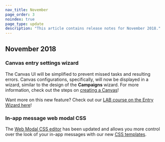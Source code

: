 ```yaml
---
nav_title: November
page_order: 3
noindex: true
page_type: update
description: "This article contains release notes for November 2018."
---
```

## November 2018

### Canvas entry settings wizard

The Canvas UI will be simplified to prevent missed tasks and resulting errors. Canvas configurations, specifically, will now be displayed in a wizard, similar to the design of the **Campaigns** wizard. For more information, check out the steps on [creating a Canvas]({{site.baseurl}}/user_guide/engagement_tools/canvas/create_a_canvas/create_a_canvas/)!

Want more on this new feature? Check out our [LAB course on the Entry Wizard here](https://lab.braze.com/the-new-canvas-entry-step/264889/scorm/20z5ij5ublxbk)!

### In-app message web modal CSS

The [Web Modal CSS editor]({{site.baseurl}}/user_guide/message_building_by_channel/in-app_messages/create/#web-modal-css) has been updated and allows you more control over the look of your in-app messages with our new [CSS templates]({{site.baseurl}}/user_guide/message_building_by_channel/in-app_messages/in_app_message_color_templates/#css-template).
